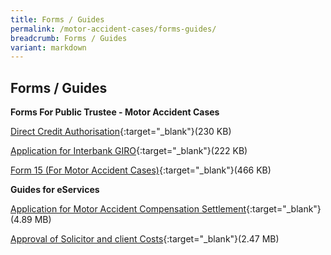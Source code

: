 ```yaml
---
title: Forms / Guides
permalink: /motor-accident-cases/forms-guides/
breadcrumb: Forms / Guides
variant: markdown
---
```

Forms / Guides 
---

**Forms For Public Trustee - Motor Accident Cases** <br>

[Direct Credit Authorisation](/files/MA(AC)Matters/DirectCreditAuthorizationAppformrevisedJuly2017.pdf){:target="_blank"}(230 KB)

[Application for Interbank GIRO](/files/MA(AC)Matters/DirectDebitApplicationFormrevJuly17.pdf){:target="_blank"}(222 KB)

[Form 15 (For Motor Accident Cases)](/files/MA(AC)Matters/Form15(AC)_Oct20.pdf){:target="_blank"}(466 KB)


**Guides for eServices** <br>

[Application for Motor Accident Compensation Settlement](/files/MA(AC)Matters/PTO_E-Service_User_Guide-MA.pdf){:target="_blank"}(4.89 MB)

[Approval of Solicitor and client Costs](/files/MA(AC)Matters/PTOE-SvcUserGuide-SnC_16-6-22.pdf){:target="_blank"}(2.47 MB)